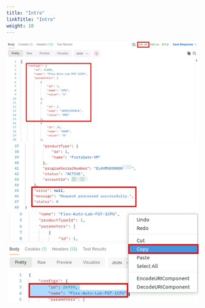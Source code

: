 ```yaml
---
title: "Intro"
linkTitle: "Intro"
weight: 10
---
```




![Screenshot](screenshot_066.png)
![Screenshot](screenshot_067.png)
![Screenshot](screenshot_068.png)
